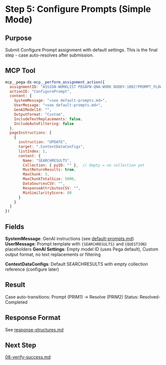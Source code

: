 # Step 5: Configure Prompts (Simple Mode)

## Purpose

Submit Configure Prompt assignment with default settings. This is the final step - case auto-resolves after submission.

## MCP Tool

```javascript
mcp__pega-dx-mcp__perform_assignment_action({
  assignmentID: "ASSIGN-WORKLIST PEGAFW-QNA-WORK BUDDY-1002!PROMPT_FLOW",
  actionID: "ConfigurePrompt",
  content: {
    SystemMessage: "<see default-prompts.md>",
    UserMessage: "<see default-prompts.md>",
    GenAIModelId: "",
    OutputFormat: "Custom",
    IncludeTextReplacements: false,
    IncludeAutoFiltering: false
  },
  pageInstructions: [
    {
      instruction: "UPDATE",
      target: ".ContextDataConfigs",
      listIndex: 1,
      content: {
        Name: "SEARCHRESULTS",
        Collection: { pyID: "" },  // Empty = no collection yet
        MustReturnResults: true,
        MaxChunk: 5,
        MaxChunkTotalSize: 5000,
        DataSourcesCSV: "",
        ResponseAttributesCSV: "",
        MinSimilarityScore: 80
      }
    }
  ]
})
```

## Fields

**SystemMessage**: GenAI instructions (see [default-prompts.md](default-prompts.md))
**UserMessage**: Prompt template with `{SEARCHRESULTS}` and `{QUESTION}` placeholders
**GenAI Settings**: Empty model ID (uses Pega default), Custom output format, no text replacements or filtering

**ContextDataConfigs**: Default SEARCHRESULTS with empty collection reference (configure later)

## Result

Case auto-transitions: Prompt (PRIM1) → Resolve (PRIM2)
Status: Resolved-Completed

## Response Format

See [response-structures.md](response-structures.md)

## Next Step

[08-verify-success.md](08-verify-success.md)
